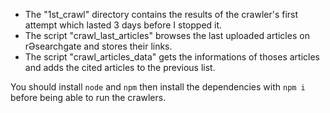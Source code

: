- The "1st_crawl" directory contains the results of the crawler's first attempt which lasted 3 days before I stopped it.
- The script "crawl_last_articles" browses the last uploaded articles on rƏsearchgate and stores their links.
- The script "crawl_articles_data" gets the informations of thoses articles and adds the cited articles to the previous list.

You should install `node` and `npm` then install the dependencies with `npm i` before being able to run the crawlers.
